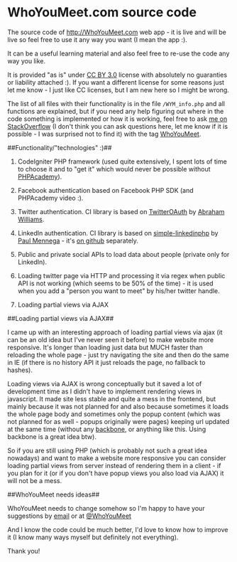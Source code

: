 WhoYouMeet.com source code
==========================

The source code of http://WhoYouMeet.com web app - it is live and will be live so feel free
to use it any way you want (I mean the app :).

It can be a useful learning material and also feel free to re-use the code any way you like.

It is provided "as is" under [CC BY 3.0](http://creativecommons.org/licenses/by/3.0/) license
with absolutely no guaranties or liability attached :). If you want a different license for some reasons
just let me know - I just like CC licenses, but I am new here so I might be wrong.

The list of all files with their functionality is in the file ```/WYM_info.php``` and all functions are explained,
but if you need any help figuring out where in the code something is implemented or how it is working,
feel free to ask [me on StackOverflow](http://stackoverflow.com/users/1816503/esp)
(I don't think you can ask questions here, let me know if it is possible - I was surprised not to find it)
with the tag [WhoYouMeet](http://stackoverflow.com/questions/tagged/WhoYouMeet).

##Functionality/"technologies" :)##

1. CodeIgniter PHP framework (used quite extensively,
I spent lots of time to choose it and to "get it" which would never be possible without
[PHPAcademy](http://www.youtube.com/phpacademy)).

2. Facebook authentication based on Facebook PHP SDK (and PHPAcademy video :).

3. Twitter authentication. CI library is based on [TwitterOAuth](https://github.com/abraham/twitteroauth)
by [Abraham Williams](https://github.com/abraham).

4. LinkedIn authentication. CI library is based on [simple-linkedinphp](http://code.google.com/p/simple-linkedinphp/)
by [Paul Mennega](http://www.linkedin.com/in/paulmennega) - it's [on github](https://github.com/epoberezkin/twitter-codeigniter) separately.

5. Public and private social APIs to load data about people (private only for LinkedIn).

6. Loading twitter page via HTTP and processing it via regex when public API is not working
(which seems to be 50% of the time) - it is used when you add a "person you want to meet"
by his/her twitter handle.

7. Loading partial views via AJAX

##Loading partial views via AJAX##

I came up with an interesting approach of loading partial views via ajax
(it can be an old idea but I've never seen it before) to make website more responsive.
It's longer than loading just data but MUCH faster than reloading the whole page -
just try navigating the site and then do the same in IE
(if there is no history API it just reloads the page, no fallback to hashes).

Loading views via AJAX is wrong conceptually but it saved a lot of development time
as I didn't have to implement rendering views in javascript.
It made site less stable and quite a mess in the frontend, but mainly because it was not planned for
and also because sometimes it loads the whole page body and sometimes only the popup content
(which was not planned for as well - popups originally were pages) keeping url updated at the same time
(without any [backbone](http://backbonejs.org), or anything like this. Using backbone is a great idea btw).

So if you are still using PHP (which is probably not such a great idea nowadays)
and want to make a website more responsive you can consider loading partial views from server
instead of rendering them in a client - if you plan for it (or if you don't have popup views you also
load via AJAX) it will not be a mess.

##WhoYouMeet needs ideas##

WhoYouMeet needs to change somehow so I'm happy to have your suggestions by [email](mailto:team@WhoYouMeet.com)
or at [@WhoYouMeet](http://twitter.com/WhoYouMeet)

And I know the code could be much better, I'd love to know how to improve it (I know many ways myself
but definitely not everything).

Thank you!
